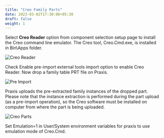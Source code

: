 ```yaml
---
title: "Creo Family Parts"
date: 2023-03-02T17:30:06+05:30
draft: false
weight: 1
---
```


Select **Creo Reader** option from component selection setup page to install the Creo command line emulator. The Creo tool, Creo.Cmd.exe, is installed in Bin\Apps folder.

![Creo Reader](/images/CreoReader.png)

Check Enable pre-import external tools import option to enable Creo Reader. Now drop a family table PRT file on Praxis.

![Pre Import](/images/PreImport.png)

Praxis uploads the pre-extracted family instances of the dropped part. Please note that the instance extraction is performed during the part upload (as a pre-import operation), so the Creo software must be installed on computer from where the part is being uploaded.

![Creo Parts](/images/CreoParts.png)

Set Emulation=1 in User/System environment variables for praxis to use emulation mode of Creo.Cmd.